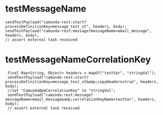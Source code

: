 # testMessageName
    sendTestPayload("camunda-rest:start?processDefinitionKey=message_test_xt", headers, body);
    sendTestPayload("camunda-rest:message?messageName=email_message", headers, body);
    // assert external task received
    
# testMessageNameCorrelationKey
     final Map<String, Object> headers = mapOf("testVar", "stringVal");
     sendTestPayload("camunda-rest:start?processDefinitionKey=message_test_xt&amp;copyHeaders=true", headers, body);
     //set "CamundaBpmCorrelationKey" to "stringVal";
     sendTestPayload("camunda-rest:message?messageName=email_message&amp;correlationKeyName=testVar", headers, body);
     // assert external task received
